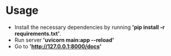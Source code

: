 # Usage
+ Install the necessary dependencies by running **'pip install -r requirements.txt'**.
+ Run server **'uvicorn main:app --reload'**
+ Go to **'http://127.0.0.1:8000/docs'**
  
